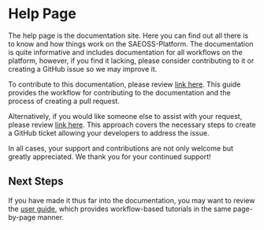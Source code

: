 # Help Page

The help page is the documentation site. Here you can find out all there is to know and how things work on the SAEOSS-Platform. The documentation is quite informative and includes documentation for all workflows on the platform, however, if you find it lacking, please consider contributing to it or creating a GitHub issue so we may improve it.

To contribute to this documentation, please review [link here](). This guide provides the workflow for contributing to the documentation and the process of creating a pull request.

Alternatively, if you would like someone else to assist with your request, please review [link here](). This approach covers the necessary steps to create a GitHub ticket allowing your developers to address the issue.

In all cases, your support and contributions are not only welcome but greatly appreciated. We thank you for your continued support!

## Next Steps

If you have made it thus far into the documentation, you may want to review the [user guide](../guide/index.md), which provides workflow-based tutorials in the same page-by-page manner.

